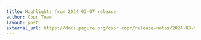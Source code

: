 ```yaml
---
title: Highlights from 2024-03-07 release
author: Copr Team
layout: post
external_url: https://docs.pagure.org/copr.copr/release-notes/2024-03-07.html
---
```

